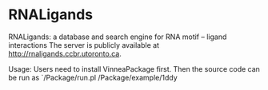 # RNALigands
RNALigands: a database and search engine for RNA motif – ligand interactions
The server is publicly available at http://rnaligands.ccbr.utoronto.ca.

Usage: Users need to install VinneaPackage first.
Then the source code can be run as `/Package/run.pl /Package/example/1ddy
